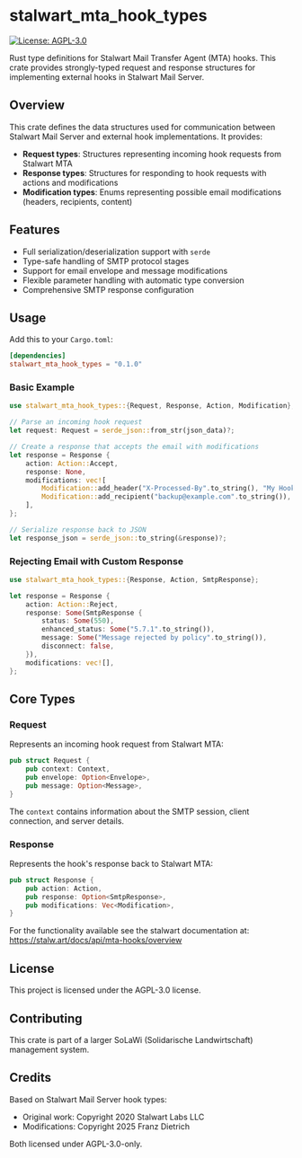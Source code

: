 # stalwart_mta_hook_types

[![License: AGPL-3.0](https://img.shields.io/badge/License-AGPL%203.0-blue.svg)](https://www.gnu.org/licenses/agpl-3.0)

Rust type definitions for Stalwart Mail Transfer Agent (MTA) hooks. This crate provides strongly-typed request and response structures for implementing external hooks in Stalwart Mail Server.

## Overview

This crate defines the data structures used for communication between Stalwart Mail Server and external hook implementations. It provides:

- **Request types**: Structures representing incoming hook requests from Stalwart MTA
- **Response types**: Structures for responding to hook requests with actions and modifications
- **Modification types**: Enums representing possible email modifications (headers, recipients, content)

## Features

- Full serialization/deserialization support with `serde`
- Type-safe handling of SMTP protocol stages
- Support for email envelope and message modifications
- Flexible parameter handling with automatic type conversion
- Comprehensive SMTP response configuration

## Usage

Add this to your `Cargo.toml`:

```toml
[dependencies]
stalwart_mta_hook_types = "0.1.0"
```

### Basic Example

```rust
use stalwart_mta_hook_types::{Request, Response, Action, Modification};

// Parse an incoming hook request
let request: Request = serde_json::from_str(json_data)?;

// Create a response that accepts the email with modifications
let response = Response {
    action: Action::Accept,
    response: None,
    modifications: vec![
        Modification::add_header("X-Processed-By".to_string(), "My Hook".to_string()),
        Modification::add_recipient("backup@example.com".to_string()),
    ],
};

// Serialize response back to JSON
let response_json = serde_json::to_string(&response)?;
```

### Rejecting Email with Custom Response

```rust
use stalwart_mta_hook_types::{Response, Action, SmtpResponse};

let response = Response {
    action: Action::Reject,
    response: Some(SmtpResponse {
        status: Some(550),
        enhanced_status: Some("5.7.1".to_string()),
        message: Some("Message rejected by policy".to_string()),
        disconnect: false,
    }),
    modifications: vec![],
};
```

## Core Types

### Request

Represents an incoming hook request from Stalwart MTA:

```rust
pub struct Request {
    pub context: Context,
    pub envelope: Option<Envelope>,
    pub message: Option<Message>,
}
```

The `context` contains information about the SMTP session, client connection, and server details.

### Response

Represents the hook's response back to Stalwart MTA:

```rust
pub struct Response {
    pub action: Action,
    pub response: Option<SmtpResponse>,
    pub modifications: Vec<Modification>,
}
```

For the functionality available see the stalwart documentation at: https://stalw.art/docs/api/mta-hooks/overview

## License

This project is licensed under the AGPL-3.0 license.

## Contributing

This crate is part of a larger SoLaWi (Solidarische Landwirtschaft) management system. 

## Credits

Based on Stalwart Mail Server hook types:
- Original work: Copyright 2020 Stalwart Labs LLC
- Modifications: Copyright 2025 Franz Dietrich

Both licensed under AGPL-3.0-only.
